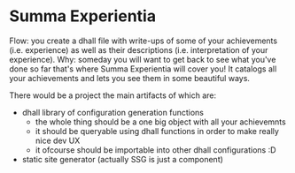 # Summa Experientia

Flow: you create a dhall file with write-ups of some of your achievements (i.e. experience) as well as their descriptions (i.e. interpretation of your experience).
Why: someday you will want to get back to see what you've done so far that's where Summa Experientia will cover you! It catalogs all your achievements and lets you see them in some beautiful ways.

There would be a project the main artifacts of which are:
- dhall library of configuration generation functions
  - the whole thing should be a one big object with all your achievemnts
  - it should be queryable using dhall functions in order to make really nice dev UX
  - it ofcourse should be importable into other dhall configurations :D
- static site generator (actually SSG is just a component)
